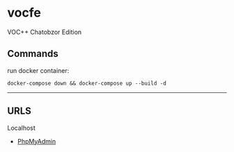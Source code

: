 # vocfe

VOC++ Chatobzor Edition

Commands
--
run docker container:

`docker-compose down && docker-compose up --build -d`

---

URLS
--

Localhost

- [PhpMyAdmin](http://localhost:8081/index.php)